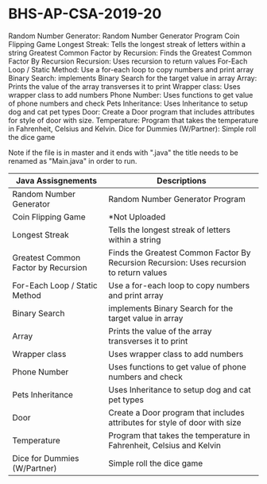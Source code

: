 # BHS-AP-CSA-2019-20

Random Number Generator:	Random Number Generator Program
Coin Flipping Game 
Longest Streak: Tells the longest streak of letters within a string 
Greatest Common Factor by Recursion: Finds the Greatest Common Factor By Recursion Recursion: Uses recursion to return values 
For-Each Loop / Static Method: Use a for-each loop to copy numbers and print array 
Binary Search:	implements Binary Search for the target value in array 
Array: Prints the value of the array transverses it to print 
Wrapper class: Uses wrapper class to add numbers 
Phone Number: Uses functions to get value of phone numbers and check 
Pets Inheritance: Uses Inheritance to setup dog and cat pet types 
Door: Create a Door program that includes attributes for style of door with size.
Temperature: Program that takes the temperature in Fahrenheit, Celsius and Kelvin.
Dice for Dummies (W/Partner): Simple roll the dice game

Note if the file is in master and it ends with ".java" the title needs to be renamed as "Main.java" in order to run.

| Java Assisgnements | Descriptions |
| ------------- | ------------- |
| Random Number Generator | Random Number Generator Program  |
| Coin Flipping Game|*Not Uploaded|  
| Longest Streak  | Tells the longest streak of letters within a string   |
| Greatest Common Factor by Recursion |  Finds the Greatest Common Factor By Recursion Recursion: Uses recursion to return values|  
| For-Each Loop / Static Method | Use a for-each loop to copy numbers and print array|  
| Binary Search | implements Binary Search for the target value in array|  
| Array | Prints the value of the array transverses it to print|  
| Wrapper class | Uses wrapper class to add numbers| 
| Phone Number | Uses functions to get value of phone numbers and check | 
| Pets Inheritance | Uses Inheritance to setup dog and cat pet types | 
| Door | Create a Door program that includes attributes for style of door with size| 
| Temperature | Program that takes the temperature in Fahrenheit, Celsius and Kelvin| 
| Dice for Dummies (W/Partner) | Simple roll the dice game| 
